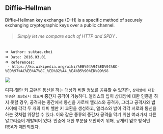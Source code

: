 ## Diffie–Hellman
Diffie–Hellman key exchange (D–H) is a specific method of securely exchanging cryptographic keys over a public channel.

>###### Simply let me compare each of HTTP and SPDY .

```
ㅁ Author: suktae.choi
ㅁ Date: 2016.03.01
ㅁ References:
 - https://ko.wikipedia.org/wiki/%EB%94%94%ED%94%BC-%ED%97%AC%EB%A7%8C_%ED%82%A4_%EA%B5%90%ED%99%98
```

<img src="https://github.com/agongi/study/blob/master/diffie%E2%80%93hellman/images/Screen%20Shot%202016-03-01%20at%2018.37.01.png">

디피-헬만 키 교환은 통신을 하는 대상과 비밀 정보를 공유할 수 있지만, `상대방에 대한 인증은 보장되지 않으며` 중간자 공격이 가능하다. 앨리스와 밥이 상대방에 대한 인증을 하지 못할 경우, 공격자는 중간에서 통신을 가로채 앨리스와 공격자, 그리고 공격자와 밥 사이에 각각 두 개의 디피 헬만 키 교환을 생성하고, 앨리스와 밥이 각각 서로와 통신을 하는 것처럼 위장할 수 있다. 이와 같은 종류의 중간자 공격을 막기 위한 여러가지 다른 알고리즘이 개발되어 있다. 인증에 대한 부분을 보안하기 위해, 공개키 암호 방식인 RSA가 제안되었다.
